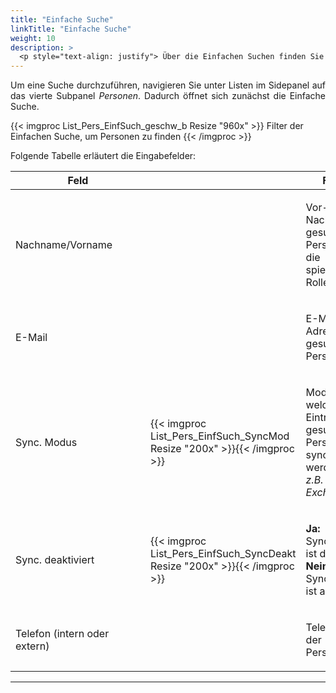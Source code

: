 ```yaml
---
title: "Einfache Suche"
linkTitle: "Einfache Suche"
weight: 10
description: >
  <p style="text-align: justify"> Über die Einfachen Suchen finden Sie Personen u.a. anhand des Namens oder der E-Mail-Adresse. </p>
---
```

<p style="text-align: justify"> Um eine Suche durchzuführen, navigieren Sie unter Listen im Sidepanel auf das vierte Subpanel <i>Personen</i>. Dadurch öffnet sich zunächst die Einfache Suche. </p>

 {{< imgproc List_Pers_EinfSuch_geschw_b Resize "960x" >}}
Filter der Einfachen Suche, um Personen zu finden 
{{< /imgproc >}}


Folgende Tabelle erläutert die Eingabefelder:

 |<div style="width:200px">Feld</div>|<div style="width:200px"></div>|Funktion|
 |---|---|---|
 |Nachname/Vorname||<p style="text-align: justify"> Vor- und/oder Nachnamen der gesuchten Person, </br> die Reihenfolge spielt keine Rolle </p>|
 |E-Mail||<p style="text-align: justify"> E-Mail-Adresse der gesuchten Person </p>|
 |Sync. Modus|{{< imgproc List_Pers_EinfSuch_SyncMod Resize "200x" >}}{{< /imgproc >}}|<p style="text-align: justify"> Modus, über welchen die Einträge der gesuchten Person synchronisiert werden </br> _z.B. Exchange2016_ </p>|
 |Sync. deaktiviert|{{< imgproc List_Pers_EinfSuch_SyncDeakt Resize "200x" >}}{{< /imgproc >}}|<p style="text-align: justify"> **Ja:** Synchronisation ist deaktiviert </br> **Nein:** Synchronisation ist aktiv </p|
 |Telefon (intern oder extern)||<p style="text-align: justify"> Telefonnummer der gesuchten Person </p>|
 ---